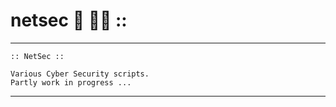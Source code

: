 # netsec 🥍 🏴‍☠️ ::
-----
```
:: NetSec ::

Various Cyber Security scripts.
Partly work in progress ...

```
-----

